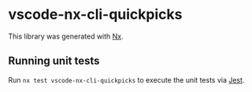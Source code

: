 # vscode-nx-cli-quickpicks

This library was generated with [Nx](https://nx.dev).

## Running unit tests

Run `nx test vscode-nx-cli-quickpicks` to execute the unit tests via [Jest](https://jestjs.io).
